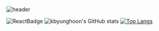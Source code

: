 ![header](https://capsule-render.vercel.app/api?type=waving&color=timeGradient&section=header&height=250&text=ByunghoonKim&animation=twinkling)

![ReactBadge](https://img.shields.io/badge/-ReactJs-61DAFB?logo=react&logoColor=white&style=plastic)
![kbyunghoon's GitHub stats](https://github-readme-stats.vercel.app/api?username=kbyunghoon&show_icons=true)
[![Top Langs](https://github-readme-stats.vercel.app/api/top-langs/?username=kbyunghoon&layout=compact)](https://github.com/kbyunghoon/github-readme-stats)
